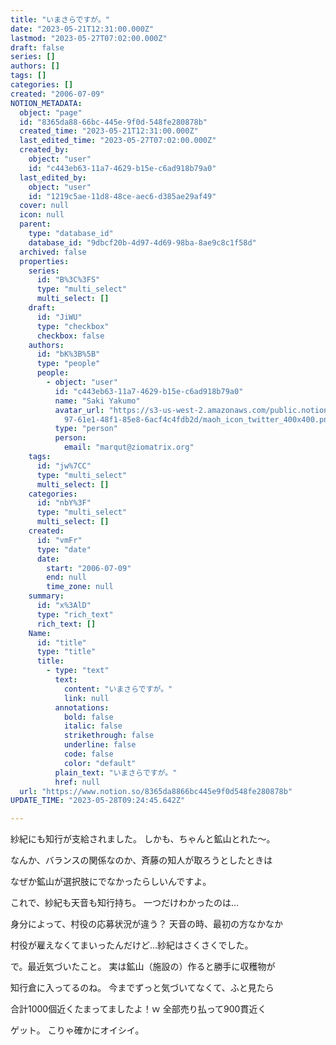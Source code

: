 ```yaml
---
title: "いまさらですが。"
date: "2023-05-21T12:31:00.000Z"
lastmod: "2023-05-27T07:02:00.000Z"
draft: false
series: []
authors: []
tags: []
categories: []
created: "2006-07-09"
NOTION_METADATA:
  object: "page"
  id: "8365da88-66bc-445e-9f0d-548fe280878b"
  created_time: "2023-05-21T12:31:00.000Z"
  last_edited_time: "2023-05-27T07:02:00.000Z"
  created_by:
    object: "user"
    id: "c443eb63-11a7-4629-b15e-c6ad918b79a0"
  last_edited_by:
    object: "user"
    id: "1219c5ae-11d8-48ce-aec6-d385ae29af49"
  cover: null
  icon: null
  parent:
    type: "database_id"
    database_id: "9dbcf20b-4d97-4d69-98ba-8ae9c8c1f58d"
  archived: false
  properties:
    series:
      id: "B%3C%3FS"
      type: "multi_select"
      multi_select: []
    draft:
      id: "JiWU"
      type: "checkbox"
      checkbox: false
    authors:
      id: "bK%3B%5B"
      type: "people"
      people:
        - object: "user"
          id: "c443eb63-11a7-4629-b15e-c6ad918b79a0"
          name: "Saki Yakumo"
          avatar_url: "https://s3-us-west-2.amazonaws.com/public.notion-static.com/3ad1c4\
            97-61e1-48f1-85e8-6acf4c4fdb2d/maoh_icon_twitter_400x400.png"
          type: "person"
          person:
            email: "marqut@ziomatrix.org"
    tags:
      id: "jw%7CC"
      type: "multi_select"
      multi_select: []
    categories:
      id: "nbY%3F"
      type: "multi_select"
      multi_select: []
    created:
      id: "vmFr"
      type: "date"
      date:
        start: "2006-07-09"
        end: null
        time_zone: null
    summary:
      id: "x%3AlD"
      type: "rich_text"
      rich_text: []
    Name:
      id: "title"
      type: "title"
      title:
        - type: "text"
          text:
            content: "いまさらですが。"
            link: null
          annotations:
            bold: false
            italic: false
            strikethrough: false
            underline: false
            code: false
            color: "default"
          plain_text: "いまさらですが。"
          href: null
  url: "https://www.notion.so/8365da8866bc445e9f0d548fe280878b"
UPDATE_TIME: "2023-05-28T09:24:45.642Z"

---
```

<link rel="stylesheet" href="https://cdn.jsdelivr.net/npm/katex@0.16.2/dist/katex.min.css" integrity="sha384-bYdxxUwYipFNohQlHt0bjN/LCpueqWz13HufFEV1SUatKs1cm4L6fFgCi1jT643X" crossorigin="anonymous">


紗紀にも知行が支給されました。 しかも、ちゃんと鉱山とれた～。


なんか、バランスの関係なのか、斉藤の知人が取ろうとしたときは


なぜか鉱山が選択肢にでなかったらしいんですよ。


これで、紗紀も天音も知行持ち。 一つだけわかったのは…


身分によって、村役の応募状況が違う？ 天音の時、最初の方なかなか


村役が雇えなくてまいったんだけど…紗紀はさくさくでした。


で。最近気づいたこと。 実は鉱山（施設の）作ると勝手に収穫物が


知行倉に入ってるのね。 今までずっと気づいてなくて、ふと見たら


合計1000個近くたまってましたよ！ｗ 全部売り払って900貫近く


ゲット。 こりゃ確かにオイシイ。

